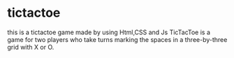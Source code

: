 # tictactoe
this is a tictactoe game made by using Html,CSS and Js
TicTacToe is a game for two players who take turns marking the spaces in a three-by-three grid with X or O.
